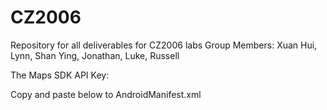 # CZ2006
Repository for all deliverables for CZ2006 labs 
Group Members: Xuan Hui, Lynn, Shan Ying, Jonathan, Luke, Russell


The Maps SDK API Key:

Copy and paste below to AndroidManifest.xml
<meta-data
    android:name="com.google.android.geo.API_KEY"
    android:value="AIzaSyDZqVY8nwoiq3md3KV-MNKN4qWp7cfV0NY" />
